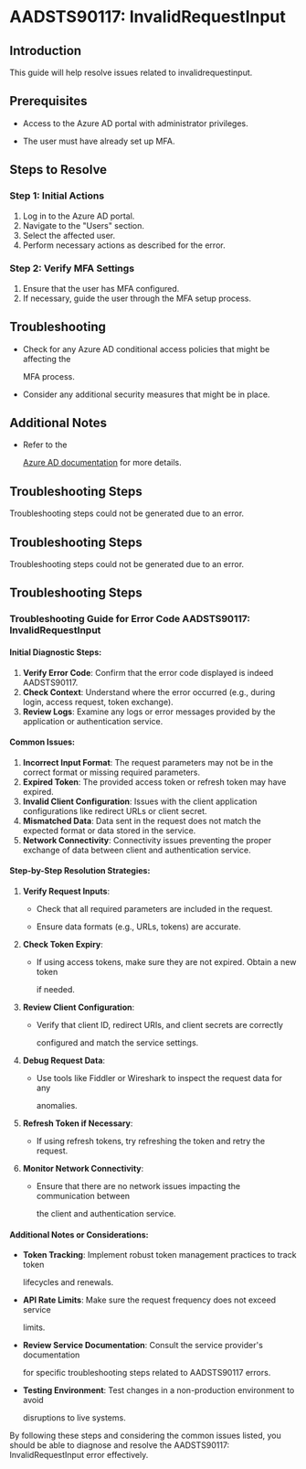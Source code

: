 # AADSTS90117: InvalidRequestInput


## Introduction

This guide will help resolve issues related to invalidrequestinput.


## Prerequisites


* Access to the Azure AD portal with administrator privileges.

* The user must have already set up MFA.


## Steps to Resolve


### Step 1: Initial Actions

1. Log in to the Azure AD portal.
2. Navigate to the "Users" section.
3. Select the affected user.
4. Perform necessary actions as described for the error.


### Step 2: Verify MFA Settings

1. Ensure that the user has MFA configured.
2. If necessary, guide the user through the MFA setup process.


## Troubleshooting


* Check for any Azure AD conditional access policies that might be affecting the

  MFA process.

* Consider any additional security measures that might be in place.


## Additional Notes


* Refer to the

  [Azure AD 
documentation](https://learn.microsoft.com/en-us/azure/active-directory/)
  for more details.


## Troubleshooting Steps

Troubleshooting steps could not be generated due to an error.


## Troubleshooting Steps

Troubleshooting steps could not be generated due to an error.


## Troubleshooting Steps


### Troubleshooting Guide for Error Code AADSTS90117: InvalidRequestInput


#### Initial Diagnostic Steps:

1. **Verify Error Code**: Confirm that the error code displayed is indeed
   AADSTS90117.
2. **Check Context**: Understand where the error occurred (e.g., during login,
   access request, token exchange).
3. **Review Logs**: Examine any logs or error messages provided by the
   application or authentication service.


#### Common Issues:

1. **Incorrect Input Format**: The request parameters may not be in the correct
   format or missing required parameters.
2. **Expired Token**: The provided access token or refresh token may have
   expired.
3. **Invalid Client Configuration**: Issues with the client application
   configurations like redirect URLs or client secret.
4. **Mismatched Data**: Data sent in the request does not match the expected
   format or data stored in the service.
5. **Network Connectivity**: Connectivity issues preventing the proper exchange
   of data between client and authentication service.


#### Step-by-Step Resolution Strategies:

1. **Verify Request Inputs**:

   * Check that all required parameters are included in the request.

   * Ensure data formats (e.g., URLs, tokens) are accurate.

2. **Check Token Expiry**:

   * If using access tokens, make sure they are not expired. Obtain a new token

     if needed.

3. **Review Client Configuration**:

   * Verify that client ID, redirect URIs, and client secrets are correctly

     configured and match the service settings.

4. **Debug Request Data**:

   * Use tools like Fiddler or Wireshark to inspect the request data for any

     anomalies.

5. **Refresh Token if Necessary**:

   * If using refresh tokens, try refreshing the token and retry the request.

6. **Monitor Network Connectivity**:
   * Ensure that there are no network issues impacting the communication between

     the client and authentication service.


#### Additional Notes or Considerations:


* **Token Tracking**: Implement robust token management practices to track token

  lifecycles and renewals.

* **API Rate Limits**: Make sure the request frequency does not exceed service

  limits.

* **Review Service Documentation**: Consult the service provider's documentation

  for specific troubleshooting steps related to AADSTS90117 errors.

* **Testing Environment**: Test changes in a non-production environment to avoid

  disruptions to live systems.

By following these steps and considering the common issues listed, you should be
able to diagnose and resolve the AADSTS90117: InvalidRequestInput error
effectively.